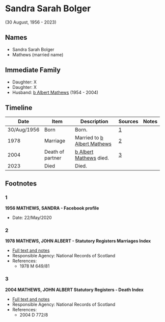 ﻿---
layout: person
subject_key: i2758880
permalink: /people/i2758880
---

# Sandra Sarah Bolger
(30 August, 1956 - 2023)

## Names

* Sandra Sarah Bolger
* Mathews (married name)

## Immediate Family

* Daughter: X
* Daughter: X
* Husband: [b Albert Mathews](./@35875756@-b-albert-mathews-b1954-d2004.md) (1954 - 2004)

## Timeline

Date | Item | Description | Sources | Notes
---|---|---|---|---
30/Aug/1956 | Born | Born. | [1](#1) | 
1978 | Marriage | Married to [b Albert Mathews](./@35875756@-b-albert-mathews-b1954-d2004.md)  | [2](#2) | 
2004 | Death of partner | [b Albert Mathews](./@35875756@-b-albert-mathews-b1954-d2004.md) died. | [3](#3) | 
2023 | Died | Died. |  | 

## Footnotes

### 1

**1956 MATHEWS, SANDRA - Facebook profile**

* Date: 22/May/2020

### 2

**1978 MATHEWS, JOHN ALBERT - Statutory Registers Marriages Index**

* [Full text and notes](../sources/@53286741@-1978-mathews,-john-albert-statutory-registers-marriages-index.md)
* Responsible Agency: National Records of Scotland
* References: 
  * 1978 M 649/81

### 3

**2004 MATHEWS, JOHN ALBERT Statutory Registers - Death Index**

* [Full text and notes](../sources/@70959444@-2004-mathews,-john-albert-statutory-registers-death-index.md)
* Responsible Agency: National Records of Scotland
* References: 
  * 2004 D 772/8

